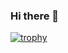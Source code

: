 ### Hi there 👋
[![trophy](https://github-profile-trophy.vercel.app/?username=NgocTruong0701)](https://github.com/ryo-ma/github-profile-trophy)
<!--
**NgocTruong0701/NgocTruong0701** is a ✨ _special_ ✨ repository because its `README.md` (this file) appears on your GitHub profile.

Here are some ideas to get you started:

- 🔭 I’m currently working on ...
- 🌱 I’m currently learning ...
- 👯 I’m looking to collaborate on ...
- 🤔 I’m looking for help with ...
- 💬 Ask me about ...
- 📫 How to reach me: ...
- 😄 Pronouns: ...
- ⚡ Fun fact: ...
-->
